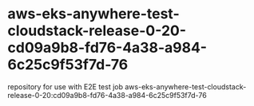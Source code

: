 # aws-eks-anywhere-test-cloudstack-release-0-20-cd09a9b8-fd76-4a38-a984-6c25c9f53f7d-76
repository for use with E2E test job aws-eks-anywhere-test-cloudstack-release-0-20:cd09a9b8-fd76-4a38-a984-6c25c9f53f7d-76
